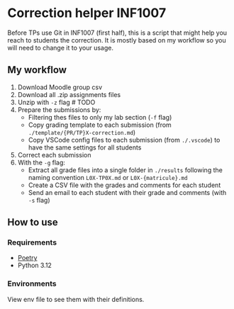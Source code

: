 # Correction helper INF1007

Before TPs use Git in INF1007 (first half), this is a script that might help you reach to students the correction. It is mostly based on my workflow so you will need to change it to your usage.

## My workflow

1) Download Moodle group csv
2) Download all .zip assignments files
3) Unzip with `-z` flag # TODO
4) Prepare the submissions by:
    - Filtering thes files to only my lab section (`-f` flag)
    - Copy grading template to each submission (from `./template/{PR/TP}X-correction.md`)
    - Copy VSCode config files to each submission (from `./.vscode`) to have the same settings for all students
5) Correct each submission
6) With the `-g` flag:
    - Extract all grade files into a single folder in `./results` following the naming convention `L0X-TP0X.md` or `L0X-{matricule}.md`
    - Create a CSV file with the grades and comments for each student
    - Send an email to each student with their grade and comments (with `-s` flag)

## How to use

### Requirements

- [Poetry](https://python-poetry.org/docs/)
- Python 3.12

### Environments

View env file to see them with their definitions.  
